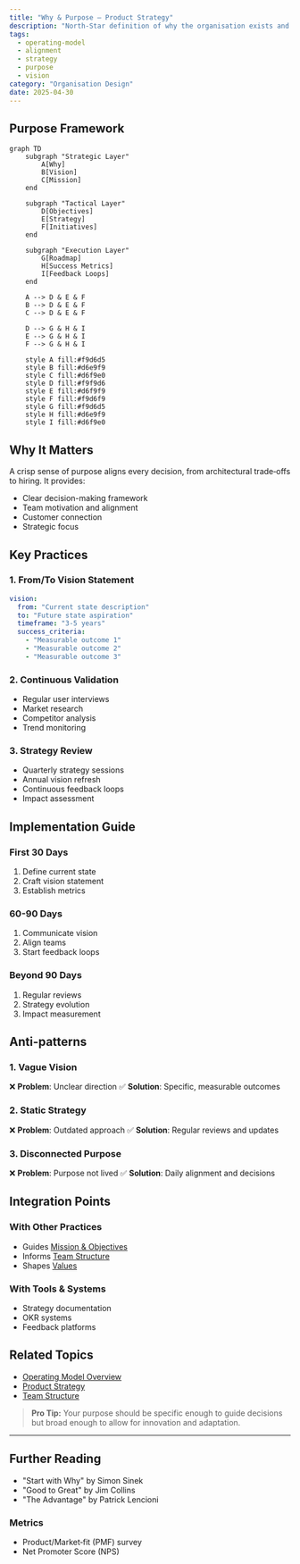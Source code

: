```yaml
---
title: "Why & Purpose – Product Strategy"
description: "North‑Star definition of why the organisation exists and where the product is headed."
tags:
  - operating-model
  - alignment
  - strategy
  - purpose
  - vision
category: "Organisation Design"
date: 2025-04-30
---
```


## Purpose Framework

```mermaid
graph TD
    subgraph "Strategic Layer"
        A[Why]
        B[Vision]
        C[Mission]
    end
    
    subgraph "Tactical Layer"
        D[Objectives]
        E[Strategy]
        F[Initiatives]
    end
    
    subgraph "Execution Layer"
        G[Roadmap]
        H[Success Metrics]
        I[Feedback Loops]
    end
    
    A --> D & E & F
    B --> D & E & F
    C --> D & E & F
    
    D --> G & H & I
    E --> G & H & I
    F --> G & H & I
    
    style A fill:#f9d6d5
    style B fill:#d6e9f9
    style C fill:#d6f9e0
    style D fill:#f9f9d6
    style E fill:#d6f9f9
    style F fill:#f9d6f9
    style G fill:#f9d6d5
    style H fill:#d6e9f9
    style I fill:#d6f9e0
```

## Why It Matters

A crisp sense of purpose aligns every decision, from architectural trade‑offs to hiring. It provides:
- Clear decision-making framework
- Team motivation and alignment
- Customer connection
- Strategic focus

## Key Practices

### 1. From/To Vision Statement
```yaml
vision:
  from: "Current state description"
  to: "Future state aspiration"
  timeframe: "3-5 years"
  success_criteria:
    - "Measurable outcome 1"
    - "Measurable outcome 2"
    - "Measurable outcome 3"
```

### 2. Continuous Validation
- Regular user interviews
- Market research
- Competitor analysis
- Trend monitoring

### 3. Strategy Review
- Quarterly strategy sessions
- Annual vision refresh
- Continuous feedback loops
- Impact assessment

## Implementation Guide

### First 30 Days
1. Define current state
2. Craft vision statement
3. Establish metrics

### 60-90 Days
1. Communicate vision
2. Align teams
3. Start feedback loops

### Beyond 90 Days
1. Regular reviews
2. Strategy evolution
3. Impact measurement

## Anti-patterns

### 1. Vague Vision
❌ **Problem**: Unclear direction
✅ **Solution**: Specific, measurable outcomes

### 2. Static Strategy
❌ **Problem**: Outdated approach
✅ **Solution**: Regular reviews and updates

### 3. Disconnected Purpose
❌ **Problem**: Purpose not lived
✅ **Solution**: Daily alignment and decisions

## Integration Points

### With Other Practices
- Guides [Mission & Objectives](mission-objectives)
- Informs [Team Structure](decoupling_teams)
- Shapes [Values](values)

### With Tools & Systems
- Strategy documentation
- OKR systems
- Feedback platforms

## Related Topics
- [Operating Model Overview](operating_alignment_model_wiki)
- [Product Strategy](mission-product-canvas)
- [Team Structure](decoupling_teams)

> **Pro Tip:** Your purpose should be specific enough to guide decisions but broad enough to allow for innovation and adaptation.

---

## Further Reading
- "Start with Why" by Simon Sinek
- "Good to Great" by Jim Collins
- "The Advantage" by Patrick Lencioni

### Metrics
* Product/Market‑fit (PMF) survey
* Net Promoter Score (NPS)

